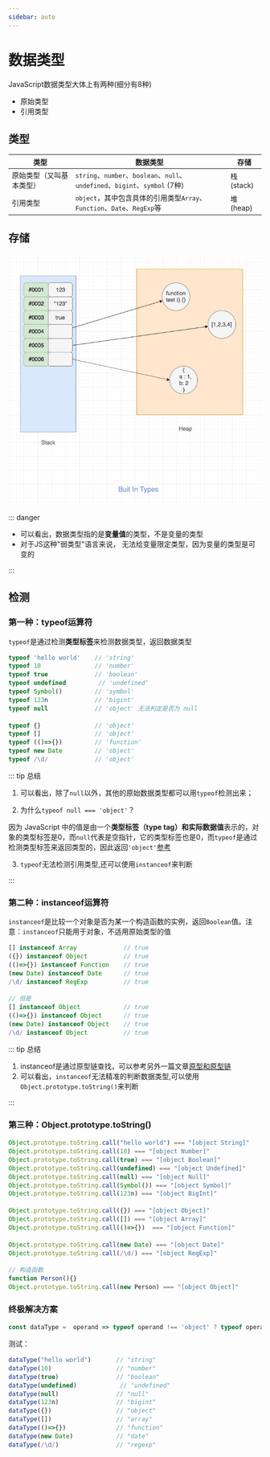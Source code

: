 ```yaml
---
sidebar: auto
---
```


# 数据类型

JavaScript数据类型大体上有两种(细分有8种)

- 原始类型
- 引用类型

## 类型

类型 | 数据类型 | 存储
---|---|---
原始类型（又叫基本类型） | `string`、`number`、`boolean`、`null`、`undefined`、`bigint`、`symbol` (7种)| 栈(stack)
引用类型 | `object`，其中包含具体的引用类型`Array`、`Function`、`Date`、`RegExp`等 | 堆(heap)

## 存储

![数据类型存储图解](./images/buit-in-types.jpg)

::: danger

- 可以看出，数据类型指的是**变量值**的类型，不是变量的类型
- 对于JS这种"弱类型"语言来说， 无法给变量限定类型，因为变量的类型是可变的

:::

## 检测

### 第一种：typeof运算符

`typeof`是通过检测**类型标签**来检测数据类型，返回数据类型

```js
typeof 'hello world'    // 'string'
typeof 10               // 'number'
typeof true             // 'boolean'
typeof undefined         // 'undefined'
typeof Symbol()         // 'symbol'
typeof 123n             // 'bigint'
typeof null             // 'object' 无法判定是否为 null

typeof {}               // 'object'
typeof []               // 'object'
typeof (()=>{})         // 'function'
typeof new Date         // 'object'
typeof /\d/             // 'object'
```

::: tip 总结

1. 可以看出，除了`null`以外，其他的原始数据类型都可以用`typeof`检测出来；

2. 为什么`typeof null === 'object'`？

因为 JavaScript 中的值是由一个**类型标签（type tag）和实际数据值**表示的，对象的类型标签是0，而`null`代表是空指针，它的类型标签也是0，而`typeof`是通过检测类型标签来返回类型的，因此返回`'object'`[参考](https://2ality.com/2013/10/typeof-null.html)

3. `typeof`无法检测引用类型,还可以使用`instanceof`来判断

:::

### 第二种：instanceof运算符

`instanceof`是比较一个对象是否为某一个构造函数的实例，返回`Boolean`值。注意：`instanceof`只能用于对象，不适用原始类型的值

```js
[] instanceof Array             // true
({}) instanceof Object          // true
(()=>{}) instanceof Function    // true
(new Date) instanceof Date      // true
/\d/ instanceof RegExp          // true

// 但是
[] instanceof Object            // true
(()=>{}) instanceof Object      // true
(new Date) instanceof Object    // true
/\d/ instanceof Object          // true
```

::: tip 总结

1. instanceof是通过原型链查找，可以参考另外一篇文章[原型和原型链](./prototype-chain.md)
2. 可以看出，`instanceof`无法精准的判断数据类型,可以使用`Object.prototype.toString()`来判断

:::

### 第三种：Object.prototype.toString()

```js
Object.prototype.toString.call("hello world") === "[object String]"
Object.prototype.toString.call(10) === "[object Number]"
Object.prototype.toString.call(true) === "[object Boolean]"
Object.prototype.toString.call(undefined) === "[object Undefined]"
Object.prototype.toString.call(null) === "[object Null]"
Object.prototype.toString.call(Symbol()) === "[object Symbol]"
Object.prototype.toString.call(123n) === "[object BigInt]"

Object.prototype.toString.call({}) === "[object Object]"
Object.prototype.toString.call([]) === "[object Array]"
Object.prototype.toString.call(()=>{})  === "[object Function]"

Object.prototype.toString.call(new Date) === "[object Date]"
Object.prototype.toString.call(/\d/) === "[object RegExp]"

// 构造函数
function Person(){}
Object.prototype.toString.call(new Person) === "[object Object]"
```

### 终极解决方案

```js
const dataType =  operand => typeof operand !== 'object' ? typeof operand : Object.prototype.toString.call(operand).slice(8,-1).toLowerCase()
```

测试：

```js
dataType("hello world")       // "string"
dataType(10)                  // "number"
dataType(true)                // "boolean"
dataType(undefined)            // "undefined"
dataType(null)                // "null"
dataType(123n)                // "bigint"
dataType({})                  // "object"
dataType([])                  // "array"
dataType(()=>{})              // "function"
dataType(new Date)            // "date"
dataType(/\d/)                // "regexp"
```
